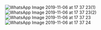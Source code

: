 ![WhatsApp Image 2019-11-06 at 17 37 23(1)](https://user-images.githubusercontent.com/46490801/68331506-d7546600-00b3-11ea-9504-3fde1bd64f20.jpeg)
![WhatsApp Image 2019-11-06 at 17 37 23(2)](https://user-images.githubusercontent.com/46490801/68331507-d7546600-00b3-11ea-9735-9bd013edf29e.jpeg)
![WhatsApp Image 2019-11-06 at 17 37 23](https://user-images.githubusercontent.com/46490801/68331510-d7546600-00b3-11ea-8c50-576a5536d42e.jpeg)
![WhatsApp Image 2019-11-06 at 17 37 24](https://user-images.githubusercontent.com/46490801/68331511-d7546600-00b3-11ea-8c6b-f61dbbfa18b1.jpeg)
